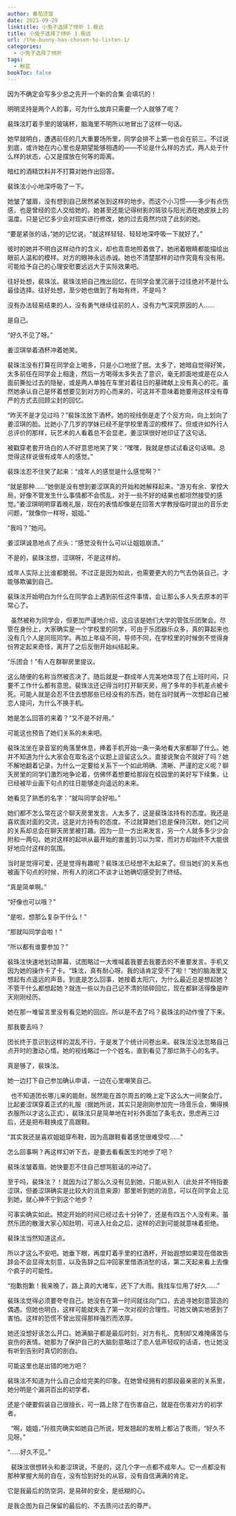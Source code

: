 ```yaml
---
author: 番茄烫饭
date: 2021-09-29
linktitle: 小兔子选择了倾听 1.极远
title: 小兔子选择了倾听 1.极远
url: /the-bunny-has-chosen-to-listen-1/
categories:
  - 小兔子选择了倾听
tags:
  - 粉蓝
bookToc: false
---
```


因为不确定会写多少总之先开一个新的合集
会填坑的！

<!--more-->


明明坚持是两个人的事，可为什么放弃只需要一个人就够了呢？
 


裴珠泫盯着手里的玻璃杯，脑海里不明所以地冒出了这样一句话。

她早就明白，遭遇前任的几大重要场所里，同学会排不上第一也会在前三。不过说到底，或许她在内心里也是期望能够相遇的——不论是什么样的方式，两人处于什么样的状态，心又是摆放在何等的距离。

暗红的酒精饮料并不打算对她作出回答。

裴珠泫小小地深呼吸了一下。

她皱了皱眉，没有想到自己居然紧张到这样的地步。而这个小习惯——多少有点伤感，也是曾经的恋人交给她的。她甚至还能记得树影的斑驳与阳光洒在她皮肤上的温度。只是记忆多少会对现实进行修改，她的过去竟然灼烧了此刻的她。

“要是紧张的话，”她的记忆说，“就这样轻轻、轻轻地深呼吸一下就好了。”

彼时的她并不明白这样动作的含义，却也乖乖地照着做了。她闭着眼睛都能描绘出眼前人温和的模样。对方的眼神永远赤诚。她也不清楚那样的动作究竟有没有用。可能给予自己的心理安慰要远远大于实际效果吧。

往好处想，裴珠泫。裴珠泫把自己拽出回忆，在同学会里沉溺于过往绝对不是什么最佳选择。往好处想，至少她也做到了有始有终，不是吗？

没有办法轻易结束的人，没有勇气继续往前的人，没有力气深究原因的人……

是自己。
 


“好久不见了呀。”

姜涩琪举着酒杯冲着她笑。

裴珠泫没有打算在同学会上喝多，只是小口地抿了抿。太多了，她暗自觉得好笑，太多前任在同学会上相逢，然后一方喝得太多失去了意识，毫无颜面地或是在众人面前撕扯过去的隐秘，或是两人单独在车里对着往日的墓碑献上没有真心的花。虽然她承认自己是怀着想要见到对方的心而来的，可这并不意味着她要用这样没有尊严的方式去回顾尘封的回忆。

“昨天不是才见过吗？”裴珠泫放下酒杯。她的视线倒是走了个反方向，向上划向了姜涩琪的脸。比她小了几岁的学妹已经不是学校里青涩的模样了。但或许如外行人总评价的那样，玩艺术的人看着总不会显老。姜涩琪很好地印证了这句话。

被戳穿老套开场白的人不好意思地笑了笑：“嘿嘿，我就是想试试看这句话嘛。总觉得这样说很有成年人的感觉。”

裴珠泫忍不住笑了起来：“成年人的感觉是什么感觉啊？”

“就是那种……”她倒是没有想到姜涩琪真的开始和她解释起来，“游刃有余、掌控大局，好像不管发生什么事情都不会慌乱，对于一些不好的结果也都坦然接受的感觉。”姜涩琪明明穿着晚礼服，现在的表情却像是在回答大学教授临时提出的音乐史问题，“就像你一样呀，姐姐。”

“我吗？”她问。

姜涩琪诚恳地点了点头：“感觉没有什么可以让姐姐崩溃。”

不是的，裴珠泫想，涩琪呀，不是这样的。

成年人实际上比谁都脆弱。不过正是因为如此，也需要更大的力气去伪装自己，才能够欺骗到自己。

裴珠泫开始明白为什么在同学会上遇到前任这件事情，会让那么多人失去原本的平常心了。


 
虽然被称为同学会，但更加严谨地介绍，这应该是她们大学的管弦乐团聚会。尽管在身份上，大家确实是一个学校里的同学，可由于乐团器乐众多，真的算起来也没有几个人是同班同学。再加上年级不同，导师不同，在学校里的时候倒不觉得身份界定起来奇怪，离开了之后反倒开始纠结起来。

“乐团会！”有人在群聊房里提议。

这么随便的名称当然被否决了。随后就是一群成年人完美地体现了在上班时间，只要不工作什么都有意思。裴珠泫还记得当时打开聊天房，用了多年的手机差点被卡死。可能人就是会忍不住去想那些已经没有的东西，她在当时就再一次想起自己被恋人提问，为什么不换手机。

她是怎么回答的来着？“又不是不好用。”

可能这也预告了她们关系的未来吧。

裴珠泫坐在录音室的角落里休息，捧着手机开始一条一条地看大家都聊了什么。她并不知道为什么大家会在取名这个议题上逗留这么久。直接说聚会不就好了吗？她不解地翻着记录，为什么一定要给关系下一个如此明确、清晰、严谨的定义呢？聊天房里的同学们激烈地争论着，仿佛怀着想要给那段在校园里的美好写下续集，让已经被毕业画下句点的往日能够走向遥远的未来。

她看见了熟悉的名字：“就叫同学会好啦。”

她们都不怎么常在这个聊天房里发言。人太多了，这是裴珠泫持有的态度。我还是喜欢面对面的交流，这是对方持有的态度。不过就算她们总是保持沉默，她们之间的关系却总会在聊天房里被打趣。因为一旦一方出来发言，另一个人就多多少少会附和一两句。她对这样的起哄从最开始的害羞到习以为常，而对方却始终不大能很好地应付这样的氛围。

当时是觉得可爱，还是觉得有趣呢？裴珠泫已经想不太起来了。但当她们的关系也被画下句点的时候，所有人的闭口不谈才让她确切感受到了终结。

“真是简单啊。”

“好像也可以哦？”

“是啦，想那么复杂干什么！”

“那就叫同学会啦！”

“所以都有谁要参加？”

裴珠泫快速地划动屏幕，试图略过一大堆喊着我要去我要去的不重要发言。手机又因为她的操作卡了卡。“珠泫，真有耐心呀。我的话肯定受不了啦！”她的脑海里又想起有点遥远的声音。到底是怎么回事，她按着太阳穴，为什么最近总是想起她？不管干什么都想起她？就连一些以为自己记不清的琐碎回忆，现在都鲜活得像是昨天刚刚经历。

她在那一堆留言里没有看见她的回应。所以是不去了吗？裴珠泫的动作慢了下来。

那我要去吗？

团长终于意识到这样的混乱不行，于是发了个统计问卷出来。裴珠泫没法忽略自己点开时的激动心情。她的视线略过一个个姓名，直到看见了那烂熟于心的名字。

真是够了，裴珠泫。

她一边打下自己参加确认申请，一边在心里嘲笑自己。


 
也不知道团长哪儿来的能耐，居然能在首尔周五的晚上定下这么大一间聚会厅。比起姜涩琪穿着正式的礼服（据她所说，其实只是刚刚参加完一场音乐会，懒得换衣服所以才这么正式），裴珠泫只是简单地在衬衫外面加了条毛衣，思虑再三过后，还是把布鞋换成了高跟鞋。

“其实我还是喜欢姐姐穿布鞋，因为高跟鞋看着感觉很难受哎……”

怎么回事啊？再这样幻听下去，是要去看看医生的地步了吧？

裴珠泫皱着眉。她快要忍不住自己想骂脏话的冲动了。

至于吗，裴珠泫？！就因为过了那么久没有见到她，只能从别人（此处并不特指姜涩琪，但姜涩琪确实是比较大的消息来源）那里听到她的消息，可以在同学会上见到她，就心神不宁到这个地步？

可事实确实如此。预定开始的时间已经过去十分钟了，还是有四五个人没有来。虽然乐团的散漫大家心知肚明，可进入社会之后，这样的迟到可能就意味着拒绝。

裴珠泫当然知道这点。

所以才这么不安吧。她垂下眼，再度盯着手里的红酒杯，开始遐想如果现在借故告辞会不会显得太刻意，以及告辞之后冲回家里借酒消愁的话，第二天起来看上去像个疯子的可能性。

“抱歉抱歉！我来晚了，路上真的大堵车，还下了大雨。我找车位用了好久……”

裴珠泫觉得必须要夸夸自己。她没有在第一时间就往向门口，去追寻她刻意营造的偶遇。但她也明白，这样可能就失去了第一次对视的合理性。可她又确实地感到了害怕。这样的恐慌不曾出现得那样强烈而浓厚。

她还没想好该怎么开口。她满脑子都是最后时刻，对方有礼、克制却又难掩痛苦与哀伤的表情。她那为了保护自己的大脑刻意略过了恋人低声轻叹的话语，也让她没有听到告别时真切的剖白。

可能这里也是出错的地方吧？

裴珠泫不知道为什么自己会给完美的印象。在她曾经拥有的那段最亲密的关系里，她分明是个漏洞百出的初学者。

还是个硬要假装自己很擅长，可一路上除了在伤害自己，就是在伤害对方的初学者。


 
“啊，姐姐，”孙胜完确实如她自己所说，短发翘起的发梢上都沾了夜雨，“好久不见呀。”

“……好久不见。”


 
裴珠泫很想转头和姜涩琪说，不是的，这几个字一点都不成年人。它一点都没有那种掌握大局的自在，没有恰到好处的从容，没有自信满满的肯定。

它是我最后的防空洞，是易碎的安全，是纸糊的心。

是我企图为自己保留的最后的、不去质问过去的尊严。
